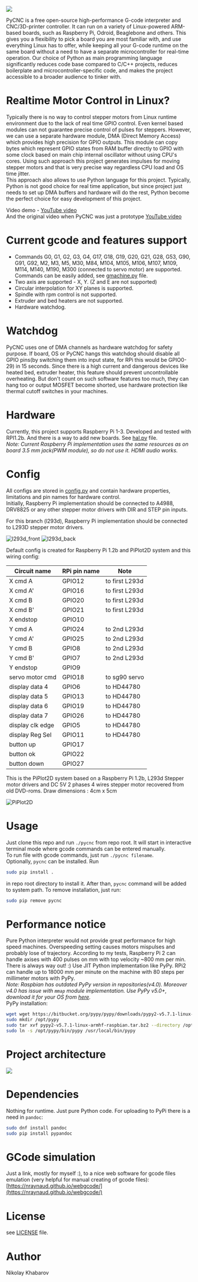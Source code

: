 ![](https://cloud.githubusercontent.com/assets/8740775/26766365/14796b54-4999-11e7-8ca2-9428a45878ab.png)  

PyCNC is a free open-source high-performance G-code interpreter and
CNC/3D-printer controller. It can run on a variety of Linux-powered ARM-based
boards, such as Raspberry Pi, Odroid, Beaglebone and others. This gives you a
flexibility to pick a board you are most familiar with, and use everything
Linux has to offer, while keeping all your G-code runtime on the same board
without a need to have a separate microcontroller for real-time operation.
Our choice of Python as main programming language significantly reduces code
base compared to C/C++ projects, reduces boilerplate and microcontroller-specific
code, and makes the project accessible to a broader audience to tinker with.

# Realtime Motor Control in Linux?
Typically there is no way to control stepper motors from Linux runtime
environment due to the lack of real time GPIO control. Even kernel based
modules can not guarantee precise control of pulses for steppers.
However, we can use a separate hardware module, DMA (Direct Memory Access)
which provides high precision for GPIO outputs. This module can copy bytes which
represent GPIO states from RAM buffer directly to GPIO with some clock based
on main chip internal oscillator without using CPU's cores. Using such approach
this project generates impulses for moving stepper motors and that is very
precise way regardless CPU load and OS time jitter.  
This approach also allows to use Python language for this project. Typically,
Python is not good choice for real time application, but since project just
needs to set up DMA buffers and hardware will do the rest, Python become the
perfect choice for easy development of this project.

Video demo - [YouTube video](https://youtu.be/41wdmmztTNA)  
And the original video when PyCNC was just a prototype [YouTube video](https://youtu.be/vcedo59raS4)

# Current gcode and features support
* Commands G0, G1, G2, G3, G4, G17, G18, G19, G20, G21, G28, G53, G90, G91, G92,
M2, M3, M5, M30, M84, M104, M105, M106, M107, M109, M114, M140, M190, M300 (connected to servo motor) are
supported. Commands can be easily added, see [gmachine.py](./cnc/gmachine.py)
file.
* Two axis are supported - X, Y. (Z and E are not supported)
* Circular interpolation for XY planes is supported.
* Spindle with rpm control is not supported.
* Extruder and bed heaters are not supported.
* Hardware watchdog.

# Watchdog
PyCNC uses one of DMA channels as hardware watchdog for safety purpose. If
board, OS or PyCNC hangs this watchdog should disable all GPIO pins(by
switching them into input state, for RPi this would be GPIO0-29) in 15 seconds.
Since there is a high current and dangerous devices like heated bed, extruder
heater, this feature should prevent uncontrollable overheating. But don't count
on such software features too much, they can hang too or output MOSFET become
shorted, use hardware protection like thermal cutoff switches in your machines.

# Hardware
Currently, this project supports Raspberry Pi 1-3. Developed and tested with
RPI1.2b. And there is a way to add new boards. See [hal.py](./cnc/hal.py) file.  
_Note: Current Raspberry Pi implementation uses the same resources as on board
3.5 mm jack(PWM module), so do not use it. HDMI audio works._

# Config
All configs are stored in [config.py](./cnc/config.py) and contain hardware
properties, limitations and pin names for hardware control.  
Initially, Raspberry Pi implementation should be connected to A4988, DRV8825 or any other
stepper motor drivers with DIR and STEP pin inputs.

For this branch (l293d), Raspberry Pi implementation should be connected to L293D stepper motor drivers.

![l293d_front](https://github.com/sinseman44/PyCNC/blob/l293d/.github/images/l293d_1.png)
![l293d_back](https://github.com/sinseman44/PyCNC/blob/l293d/.github/images/l293d_2.png)

Default config is created for Raspberry Pi 1.2b and PiPlot2D system and this wiring config:

| Circuit name     | RPi pin name |  Note           |
|------------------|--------------|-----------------|
| X cmd A          | GPIO12       | to first L293d  |
| X cmd A'         | GPIO16       | to first L293d  |
| X cmd B          | GPIO20       | to first L293d  |
| X cmd B'         | GPIO21       | to first L293d  |
| X endstop        | GPIO10       |                 |
| Y cmd A          | GPIO24       | to 2nd L293d    |
| Y cmd A'         | GPIO25       | to 2nd L293d    |
| Y cmd B          | GPIO8        | to 2nd L293d    |
| Y cmd B'         | GPIO7        | to 2nd L293d    |
| Y endstop        | GPIO9        |                 |
| servo motor cmd  | GPIO18       | to sg90 servo   |
| display data 4   | GPIO6        | to HD44780      |
| display data 5   | GPIO13       | to HD44780      |
| display data 6   | GPIO19       | to HD44780      |
| display data 7   | GPIO26       | to HD44780      |
| display clk edge | GPIO5        | to HD44780      |
| display Reg Sel  | GPIO11       | to HD44780      |
| button up        | GPIO17       |                 |
| button ok        | GPIO22       |                 |
| button down      | GPIO27       |                 |

This is the PiPlot2D system based on a Raspberry Pi 1.2b, L293d Stepper motor drivers and 
DC 5V 2 phases 4 wires stepper motor recovered from old DVD-roms.
Draw dimensions : 4cm x 5cm 

![PiPlot2D](https://github.com/sinseman44/PyCNC/blob/l293d/.github/images/PiPlot2D.png)

# Usage
Just clone this repo and run `./pycnc` from repo root. It will start in
interactive terminal mode where gcode commands can be entered manually.  
To run file with gcode commands, just run `./pycnc filename`.  
Optionally, `pycnc` can be installed. Run
```bash
sudo pip install .
```
in repo root directory to install it. After than, `pycnc` command will be added
to system path. To remove installation, just run:
```bash
sudo pip remove pycnc
```

# Performance notice
Pure Python interpreter would not provide great performance for high speed
machines. Overspeeding setting causes motors mispulses and probably lose of
trajectory. According to my tests, Raspberry Pi 2 can handle axises with 400
 pulses on mm with top velocity ~800 mm per min. There is always way out! :)
Use JIT Python implementation like PyPy. RPi2 can handle up to 18000 mm per
minute on the machine with 80 steps per millimeter motors with PyPy.  
_Note: Raspbian has outdated PyPy version in repositories(v4.0). Moreover v4.0
has issue with `mmap` module implementation. Use PyPy v5.0+, download it for
your OS from [here](https://pypy.org/download.html)._  
PyPy installation:
```bash
wget wget https://bitbucket.org/pypy/pypy/downloads/pypy2-v5.7.1-linux-armhf-raspbian.tar.bz2
sudo mkdir /opt/pypy
sudo tar xvf pypy2-v5.7.1-linux-armhf-raspbian.tar.bz2 --directory /opt/pypy/ --strip-components=1
sudo ln -s /opt/pypy/bin/pypy /usr/local/bin/pypy
```

# Project architecture
![](https://user-images.githubusercontent.com/8740775/27770129-c8c3592c-5f41-11e7-8a9c-254d5a88ed77.png)

# Dependencies
Nothing for runtime. Just pure Python code.
For uploading to PyPi there is a need in `pandoc`:
```bash
sudo dnf install pandoc
sudo pip install pypandoc
```

# GCode simulation
Just a link, mostly for myself :), to a nice web software for gcode files
emulation (very helpful for manual creating of gcode files):
[https://nraynaud.github.io/webgcode/](https://nraynaud.github.io/webgcode/)

# License
see [LICENSE](./LICENSE) file.

# Author
Nikolay Khabarov

